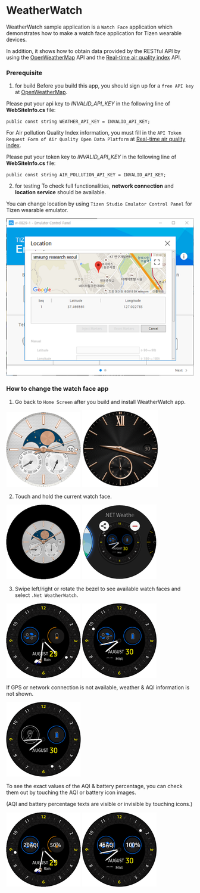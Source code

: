 # WeatherWatch #

WeatherWatch sample application is a `Watch Face` application which demonstrates how to make a watch face application for Tizen wearable devices.

In addition, it shows how to obtain data provided by the RESTful API by using the [OpenWeatherMap](https://openweathermap.org) API and the [Real-time air quality index](http://waqi.info) API.

### Prerequisite
1. for build
Before you build this app, you should sign up for a `free API key` at [OpenWeatherMap](http://openweathermap.org/appid).

Please put your api key to *INVALID_API_KEY*  in the following line of **WebSiteInfo.cs** file:
```
public const string WEATHER_API_KEY = INVALID_API_KEY;
```

For Air pollution Quality Index information, you must fill in the `API Token Request Form of Air Quality Open Data Platform` at [Real-time air quality index](http://aqicn.org/data-platform/token/#/).

Please put your token key to *INVALID_API_KEY*  in the following line of **WebSiteInfo.cs** file:

```
public const string AIR_POLLUTION_API_KEY = INVALID_API_KEY;
```

2. for testing
To check full functionalities, **network connection** and **location service** should be available.

You can change location by using `Tizen Studio Emulator Control Panel` for Tizen wearable emulator.

   ![main page](./WeatherWatch_EmulControlPanel.png)


### How to change the watch face app

1. Go back to `Home Screen` after you build and install WeatherWatch app.

<p align="left">
 <img src="./WeatherWatch_Emul-Home.png">
 <img src="./WeatherWatch_Device-Home.png">
</p>

2. Touch and hold the current watch face.

<p align="left">
 <img src="./WeatherWatch_Emul-WatchFace-Selection.png">
 <img src="./WeatherWatch_Device-watchface_selection.png">
</p>

3. Swipe left/right or rotate the bezel to see available watch faces and select `.Net WeatherWatch`.
<p align="left">
 <img src="./WeatherWatch_Snapshot-Emul.png">
 <img src="./WeatherWatch_Snapshot-device.png">
</p>


If GPS or network connection is not available, weather & AQI information is not shown.
   <p align="left">
   <img src="./WeatherWatch_Snapshot-device-noGPS.png">
   </p>

To see the exact values of the AQI & battery percentage, you can check them out by touching the AQI or battery icon images.

(AQI and battery percentage texts are visible or invisible by touching icons.)

<p align="left">
 <img src="./WeatherWatch_Snapshot-Emul-touched.png">
 <img src="./WeatherWatch_Snapshot-device-touched.png">
</p>

